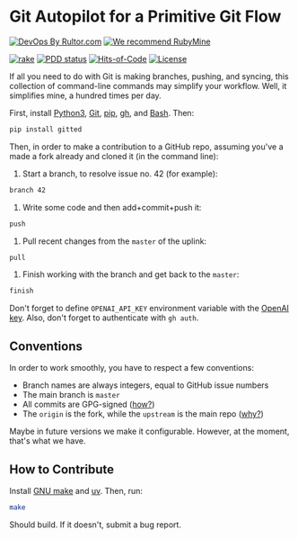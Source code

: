 # Git Autopilot for a Primitive Git Flow

[![DevOps By Rultor.com](https://www.rultor.com/b/yegor256/gitted)](https://www.rultor.com/p/yegor256/gitted)
[![We recommend RubyMine](https://www.elegantobjects.org/rubymine.svg)](https://www.jetbrains.com/ruby/)

[![rake](https://github.com/yegor256/gitted/actions/workflows/uv.yml/badge.svg)](https://github.com/yegor256/gitted/actions/workflows/uv.yml)
[![PDD status](https://www.0pdd.com/svg?name=yegor256/gitted)](https://www.0pdd.com/p?name=yegor256/gitted)
[![Hits-of-Code](https://hitsofcode.com/github/yegor256/gitted)](https://hitsofcode.com/view/github/yegor256/gitted)
[![License](https://img.shields.io/badge/license-MIT-green.svg)](https://github.com/yegor256/gitted/blob/master/LICENSE.txt)

If all you need to do with Git is making branches, pushing, and syncing,
  this collection of command-line commands may simplify your workflow.
Well, it simplifies mine, a hundred times per day.

First, install [Python3], [Git], [pip], [gh], and [Bash]. Then:

```bash
pip install gitted
```

Then, in order to make a contribution to a GitHub repo, assuming
you've a made a fork already and cloned it (in the command line):

1. Start a branch, to resolve issue no. 42 (for example):

```bash
branch 42
```

1. Write some code and then add+commit+push it:

```bash
push
```

1. Pull recent changes from the `master` of the uplink:

```bash
pull
```

1. Finish working with the branch and get back to the `master`:

```bash
finish
```

Don't forget to define `OPENAI_API_KEY` environment variable with the
[OpenAI key].
Also, don't forget to authenticate with `gh auth`.

## Conventions

In order to work smoothly, you have to respect a few conventions:

* Branch names are always integers, equal to GitHub issue numbers
* The main branch is `master`
* All commits are GPG-signed ([how?][gpg])
* The `origin` is the fork, while the `upstream` is the main repo ([why?][fork])

Maybe in future versions we make it configurable.
However, at the moment, that's what we have.

## How to Contribute

Install [GNU make] and [uv]. Then, run:

```bash
make
```

Should build.
If it doesn't, submit a bug report.

[GNU make]: https://www.gnu.org/software/make/
[uv]: https://github.com/astral-sh/uv
[Python3]: https://www.python.org/
[Git]: https://git-scm.com/
[pip]: https://pypi.org/project/pip/
[gh]: https://github.com/cli/cli#installation
[Bash]: https://www.gnu.org/software/bash/
[OpenAI key]: https://platform.openai.com/api-keys
[fork]: https://docs.github.com/en/pull-requests/collaborating-with-pull-requests/working-with-forks/configuring-a-remote-repository-for-a-fork
[gpg]: https://docs.github.com/en/authentication/managing-commit-signature-verification/signing-commits
